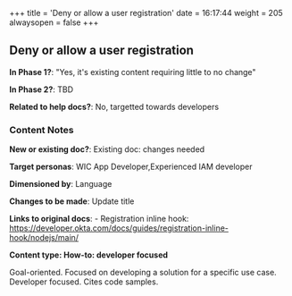 +++
title = 'Deny or allow a user registration'
date = 16:17:44
weight = 205
alwaysopen = false
+++

## Deny or allow a user registration

**In Phase 1?**: "Yes, it's existing content requiring little to no change"

**In Phase 2?**: TBD

**Related to help docs?**: No, targetted towards developers



### Content Notes

**New or existing doc?**: Existing doc: changes needed

**Target personas**: WIC App Developer,Experienced IAM developer

**Dimensioned by**: Language

**Changes to be made**: Update title

**Links to original docs**: - Registration inline hook: https://developer.okta.com/docs/guides/registration-inline-hook/nodejs/main/

**Content type: How-to: developer focused**

Goal-oriented. Focused on developing a solution for a specific use case. Developer focused. Cites code samples.


